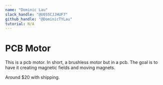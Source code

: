 ```yaml
---
name: "Dominic Lau"
slack_handle: "@U05SCJJHUF7"
github_handle: "@DominicTYLau"
tutorial: N/A
---
```


# PCB Motor

<!-- Describe your board in 2-3 sentences. What are you making? What will it do? -->
This is a pcb motor. In short, a brushless motor but in a pcb. The goal is to have it creating magnetic fields and moving magnets.
<!-- How much is it going to cost? -->
Around $20 with shipping.
